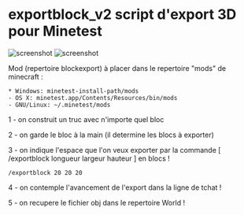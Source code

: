 # exportblock_v2 script d'export 3D pour Minetest
![screenshot](https://raw.github.com/julienrat/exportblock_v2/master/Minetest.png)
![screenshot](https://raw.github.com/julienrat/exportblock_v2/master/cura.png)


Mod (repertoire blockexport) à placer dans le repertoire "mods" de minecraft :


    * Windows: minetest-install-path/mods
    - OS X: minetest.app/Contents/Resources/bin/mods
    - GNU/Linux: ~/.minetest/mods


1 - on construit un truc avec n'importe quel bloc

2 - on garde le bloc à la main (il determine les blocs à exporter)

3 - on indique l'espace que l'on veux exporter par la commande [ /exportblock  longueur largeur hauteur  ] en blocs ! 

	/exportblock 20 20 20

4 - on contemple l'avancement de l'export dans la ligne de tchat !

5 - on recupere le fichier obj dans le repertoire World !
